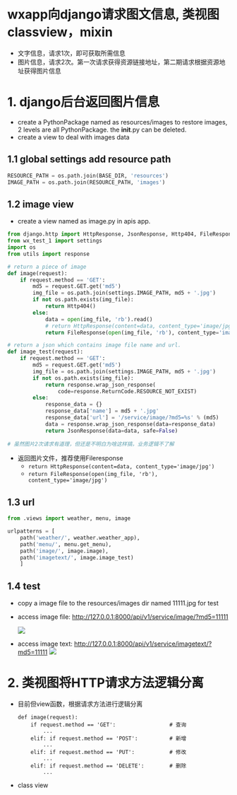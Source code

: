 # wxapp向django请求图文信息, 类视图classview，mixin

- 文字信息，请求1次，即可获取所需信息
- 图片信息，请求2次。第一次请求获得资源链接地址，第二期请求根据资源地址获得图片信息

# 1. django后台返回图片信息
- create a PythonPackage named as resources/images to restore images, 2 levels are all PythonPackage. the __init__.py can be deleted.
- create a view to deal with images data

## 1.1 global settings add resource path
```python
RESOURCE_PATH = os.path.join(BASE_DIR, 'resources')
IMAGE_PATH = os.path.join(RESOURCE_PATH, 'images')
```
## 1.2 image view
- create a view named as image.py in apis app.
```python
from django.http import HttpResponse, JsonResponse, Http404, FileResponse
from wx_test_1 import settings
import os
from utils import response

# return a piece of image
def image(request):
    if request.method == 'GET':
        md5 = request.GET.get('md5')
        img_file = os.path.join(settings.IMAGE_PATH, md5 + '.jpg')
        if not os.path.exists(img_file):
            return Http404()
        else:
            data = open(img_file, 'rb').read()
            # return HttpResponse(content=data, content_type='image/jpg')
            return FileResponse(open(img_file, 'rb'), content_type='image/jpg')

# return a json which contains image file name and url.
def image_test(request):
    if request.method == 'GET':
        md5 = request.GET.get('md5')
        img_file = os.path.join(settings.IMAGE_PATH, md5 + '.jpg')
        if not os.path.exists(img_file):
            return response.wrap_json_response(
                code=response.ReturnCode.RESOURCE_NOT_EXIST)
        else:
            response_data = {}
            response_data['name'] = md5 + '.jpg'
            response_data['url'] = '/service/image/?md5=%s' % (md5)
            data = response.wrap_json_response(data=response_data)
            return JsonResponse(data=data, safe=False)
            
# 虽然图片2次请求有道理，但还是不明白为啥这样搞，业务逻辑不了解
```
- 返回图片文件，推荐使用Fileresponse
  - `return HttpResponse(content=data, content_type='image/jpg')`
  - `return FileResponse(open(img_file, 'rb'), content_type='image/jpg')`
## 1.3 url
```python
from .views import weather, menu, image

urlpatterns = [
    path('weather/', weather.weather_app),
    path('menu/', menu.get_menu),
    path('image/', image.image),
    path('imagetext/', image.image_test)
    ]
```
## 1.4 test 
- copy a image file to the resources/images dir named 11111.jpg for test
- access image file: http://127.0.0.1:8000/api/v1/service/image/?md5=11111

    ![](https://i.loli.net/2019/06/09/5cfc93024712416737.png)
- access image text: http://127.0.0.1:8000/api/v1/service/imagetext/?md5=11111
    ![](https://i.loli.net/2019/06/09/5cfc94063fa7285123.png)

# 2. 类视图将HTTP请求方法逻辑分离
- 目前但view函数，根据请求方法进行逻辑分离
    ```pythin
    def image(request):
        if request.method == 'GET':                 # 查询
            ...     
        elif: if request.method == 'POST':          # 新增
            ...        
        elif: if request.method == 'PUT':           # 修改
            ...
        elif: if request.method == 'DELETE':        # 删除
            ...
    ```
- class view

















































